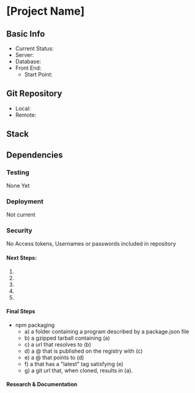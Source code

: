 # [Project Name]


## Basic Info
- Current Status: 
- Server: 
- Database: 
- Front End:
  - Start Point: 

## Git Repository
- Local: 
- Remote:

## Stack

## Dependencies

### Testing
None Yet

### Deployment
Not current

### Security
No Access tokens, Usernames or passwords included in repository

#### Next Steps:
1. 
2. 
2. 
3. 
4. 

#### Final Steps
- npm packaging
  - a) a folder containing a program described by a package.json file
  - b) a gzipped tarball containing (a)
  - c) a url that resolves to (b)
  - d) a <name>@<version> that is published on the registry with (c)
  - e) a <name>@<tag> that points to (d)
  - f) a <name> that has a "latest" tag satisfying (e)
  - g) a git url that, when cloned, results in (a).

#### Research & Documentation







